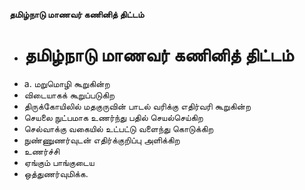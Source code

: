 **தமிழ்நாடு மாணவர் கணினித் திட்டம்**
- # தமிழ்நாடு மாணவர் கணினித் திட்டம்
- a. மறுமொழி கூறுகின்ற
- விடையாகக் கூறுப்படுகிற
- திருக்கோயிலில் மதகுருவின் பாடல் வரிக்கு எதிர்வரி கூறுகின்ற
- செயலை நுட்பமாக உணர்ந்து பதில் செயல்செய்கிற
- செல்வாக்கு வகையில் உட்பட்டு வளைந்து கொடுக்கிற
- நுண்ணுணர்வுடன் எதிர்க்குறிப்பு அளிக்கிற
- உணர்ச்சி
- ஏங்கும் பாங்குடைய
- ஒத்துணர்வுமிக்க.

